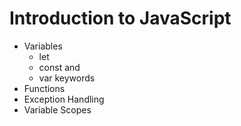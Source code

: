 #	Introduction to JavaScript
- Variables
	- let
	- const and
	- var keywords
- Functions
- Exception Handling
- Variable Scopes
